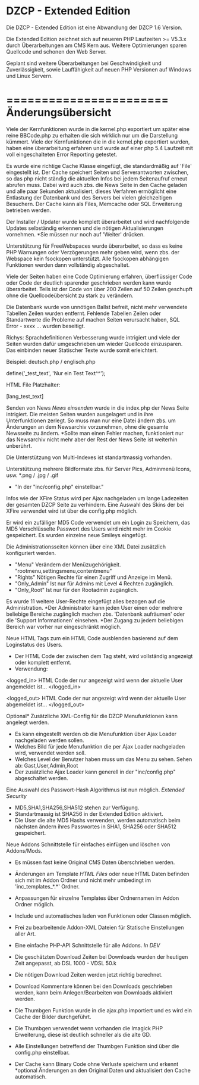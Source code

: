 DZCP - Extended Edition
=======================

Die DZCP - Extended Edition ist eine Abwandlung der DZCP 1.6 Version.

Die Extended Edition zeichnet sich auf neueren PHP Laufzeiten >= V5.3.x durch Überarbeitungen am CMS Kern aus.
Weitere Optimierungen sparen Quellcode und schonen den Web Server.

Geplant sind weitere Überarbeitungen bei Geschwindigkeit und Zuverlässigkeit, sowie Lauffähigkeit auf neuen PHP Versionen auf Windows und Linux Servern.

=======================
Änderungsübersicht
=======================

Viele der Kernfunktionen wurde in die kernel.php exportiert um später eine reine BBCode.php zu erhalten die sich wirklich nur um die Darstellung kümmert.
Viele der Kernfunktionen die in die kernel.php exportiert wurden, haben eine überarbeitung erfahren und wurde auf einer php 5.4 Laufzeit mit voll eingeschalteten Error Reporting getestet.

Es wurde eine richtige Cache Klasse eingefügt, die standardmäßig auf 'File'  eingestellt ist. 
Der Cache speichert Seiten und Serverantworten zwischen, so das php nicht ständig die aktuellen Infos bei jedem Seitenaufruf erneut abrufen muss.
Dabei wird auch zbs. die News Seite in den Cache geladen und alle paar Sekunden aktualisiert, dieses Verfahren ermöglicht eine Entlastung der Datenbank und des Servers bei vielen gleichzeitigen Besuchern.
Der Cache kann als Files, Memcache oder SQL Erweiterung betrieben werden. 

Der Installer / Updater wurde komplett überarbeitet und wird nachfolgende Updates selbständig erkennen und die nötigen Aktualisierungen vornehmen. *Sie müssen nur noch auf 'Weiter' drücken.

Unterstützung für FreeWebspaces wurde überarbeitet, so dass es keine PHP Warnungen oder Verzögerungen mehr geben wird, wenn zbs. der Webspace kein fsockopen unterstützt.
Alle fsockopen abhängigen Funktionen werden dann vollständig abgeschaltet.

Viele der Seiten haben eine Code Optimierung erfahren, überflüssiger Code oder Code der deutlich sparender geschrieben werden kann wurde überarbeitet.
Teils ist der Code von über 200 Zeilen auf 50 Zeilen geschupft ohne die Quellcodeübersicht zu stark zu verändern.

Die Datenbank wurde von unnötigen Ballst befreit, nicht mehr verwendete Tabellen Zeilen wurden entfernt.
Fehlende Tabellen Zeilen oder Standartwerte die Probleme auf machen Seiten verursacht haben, SQL Error - xxxx ... wurden beseitigt.

Richys: Sprachdefinitionen Verbesserung wurde intrigiert und viele der Seiten wurden dafür umgeschrieben um wieder Quellcode einzusparen.
Das einbinden neuer Statischer Texte wurde somit erleichtert. 

Beispiel:
deutsch.php / englisch.php

define('_test_text', 'Nur ein Test Text^^');

HTML File Platzhalter:

[lang_test_text]

Senden von News *News einsenden* wurde in die index.php der News Seite intrigiert.
Die meisten Seiten wurden ausgelagert und in ihre Unterfunktionen zerlegt.
So muss man nur eine Datei ändern zbs. um Änderungen an dem Newsarchiv vorzunehmen, ohne die gesamte Newsseite zu ändern.
*Sollte man einen Fehler machen, funktioniert nur das Newsarchiv nicht mehr aber der Rest der News Seite ist weiterhin unberührt. 

Die Unterstützung von Multi-Indexes ist standartmassig vorhanden.

Unterstützung mehrere Bildformate zbs. für Server Pics, Adminmenü Icons, usw.
*.png / .jpg / .gif
* "In der "inc/config.php" einstellbar."

Infos wie der XFire Status wird per Ajax nachgeladen um lange Ladezeiten der gesamten DZCP Seite zu verhindern.
Eine Auswahl des Skins der bei XFire verwendet wird ist über die config.php möglich.

Er wird ein zufälliger MD5 Code verwendet um ein Login zu Speichern, das MD5 Verschlüsselte Passwort des Users wird nicht mehr im Cookie gespeichert.
Es wurden einzelne neue Smileys eingefügt.

Die Administrationsseiten können über eine XML Datei zusätzlich konfiguriert werden.
* "Menu" Verändern der Menüzugehörigkeit. "rootmenu,settingsmenu,contentmenu"
* "Rights" Nötigen Rechte für einen Zugriff und Anzeige im Menü.
* "Only_Admin" Ist nur für Admins mit Level 4 Rechten zugänglich.
* "Only_Root" Ist nur für den Rootadmin zugänglich.

Es wurde 11 weitere User-Rechte eingefügt alles bezogen auf die Administration.
*Der Administrator kann jeden User einen oder mehrere beliebige Bereiche zugänglich machen zbs. 'Datenbank aufräumen' oder die 'Support Informationen' einsehen.
*Der Zugang zu jedem beliebigen Bereich war vorher nur eingeschränkt möglich.

Neue HTML Tags zum ein HTML Code ausblenden basierend auf dem Loginstatus des Users.
* Der HTML Code der zwischen dem Tag steht, wird vollständig angezeigt oder komplett entfernt.
* Verwendung:

<logged_in>
	HTML Code der nur angezeigt wird wenn der aktuelle User angemeldet ist...
</logged_in>

<logged_out>
	HTML Code der nur angezeigt wird wenn der aktuelle User abgemeldet ist...
</logged_out>

Optional* Zusätzliche XML-Config für die DZCP Menufunktionen kann angelegt werden.
* Es kann eingestellt werden ob die Menufunktion über Ajax Loader nachgeladen werden sollen.
* Welches Bild für jede Menufunktion die per Ajax Loader nachgeladen wird, verwendet werden soll.
* Welches Level der Benutzer haben muss um das Menu zu sehen. Sehen ab: Gast,User,Admin,Root
* Der zusätzliche Ajax Loader kann generell in der "inc/config.php" abgeschaltet werden.

Eine Auswahl des Passwort-Hash Algorithmus ist nun möglich. *Extended Security*
* MD5,SHA1,SHA256,SHA512 stehen zur Verfügung.
* Standartmassig ist SHA256 in der Extended Edition aktiviert.
* Die User die alte MD5 Hashs verwenden, werden automatisch beim nächsten ändern ihres Passwortes in SHA1, SHA256 oder SHA512 gespeichert.

Neue Addons Schnittstelle für einfaches einfügen und löschen von Addons/Mods.
* Es müssen fast keine Original CMS Daten überschrieben werden.
* Änderungen am Template *HTML Files* oder neue HTML Daten befinden sich mit im Addon Ordner und nicht mehr umbedingt im 'inc\_templates_\*.*' Ordner.
* Anpassungen für einzelne Templates über Ordnernamen im Addon Ordner möglich.
* Include und automatisches laden von Funktionen oder Classen möglich.
* Frei zu bearbeitende Addon-XML Dateien für Statische Einstellungen aller Art.
* Eine einfache PHP-API Schnittstelle für alle Addons. *In DEV*

* Die geschätzten Download Zeiten bei Downloads wurden der heutigen Zeit angepasst, ab DSL 1000 - VDSL 50.k
* Die nötigen Download Zeiten werden jetzt richtig berechnet.
* Download Kommentare können bei den Downloads geschrieben werden, kann beim Anlegen/Bearbeiten von Downloads aktiviert werden.

* Die Thumbgen Funktion wurde in die ajax.php importiert und es wird ein Cache der Bilder durchgeführt.
* Die Thumbgen verwendet wenn vorhanden die Imagick PHP Erweiterung, diese ist deutlich schneller als die alte GD.
* Alle Einstellungen betreffend der Thumbgen Funktion sind über die config.php einstellbar.

* Der Cache kann Binary Code ohne Verluste speichern und erkennt *optional Änderungen an den Original Daten und aktualisiert den Cache automatisch.
